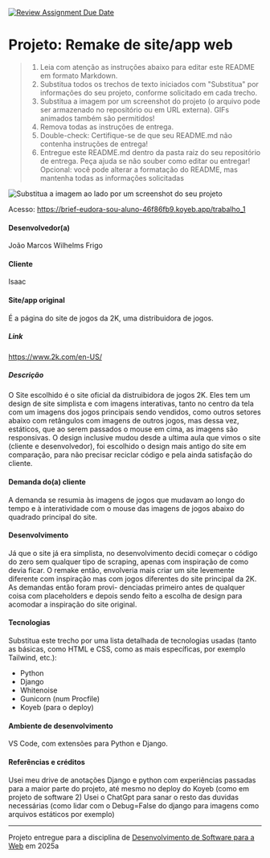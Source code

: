 [![Review Assignment Due Date](https://classroom.github.com/assets/deadline-readme-button-22041afd0340ce965d47ae6ef1cefeee28c7c493a6346c4f15d667ab976d596c.svg)](https://classroom.github.com/a/-0GsTofh)
# Projeto: Remake de site/app web

> 1. Leia com atenção as instruções abaixo para editar este README em formato Markdown.
> 2. Substitua todos os trechos de texto iniciados com "Substitua" por informações do seu projeto, conforme solicitado em cada trecho.
> 3. Substitua a imagem por um screenshot do projeto (o arquivo pode ser armazenado no repositório ou em URL externa). GIFs animados também são permitidos!
> 4. Remova todas as instruções de entrega.
> 5. Double-check: Certifique-se de que seu README.md não contenha instruções de entrega!
> 6. Entregue este README.md dentro da pasta raiz do seu repositório de entrega. Peça ajuda se não souber como editar ou entregar!
> Opcional: você pode alterar a formatação do README, mas mantenha todas as informações solicitadas

![Substitua a imagem ao lado por um screenshot do seu projeto](img/chops-ux-step-4.png "Screenshot do projeto. Imagem temporária extraída de https://mdswanson.com/static/chops-ux-step-4.png")


Acesso: https://brief-eudora-sou-aluno-46f86fb9.koyeb.app/trabalho_1

#### Desenvolvedor(a)
João Marcos Wilhelms Frigo

#### Cliente
Isaac

#### Site/app original
É a página do site de jogos da 2K, uma distribuidora de jogos.

##### Link
https://www.2k.com/en-US/

##### Descrição
O Site escolhido é o site oficial da distruibidora de jogos 2K. Eles tem um design de site simplista e com imagens interativas, tanto no centro da tela
com um imagens dos jogos principais sendo vendidos, como outros setores abaixo com retângulos com imagens de outros jogos, mas dessa vez, estáticos, que 
ao serem passados o mouse em cima, as imagens são responsivas. O design inclusive mudou desde a ultima aula que vimos o site (cliente e desenvolvedor),
foi escolhido o design mais antigo do site em comparação, para não precisar reciclar código e pela ainda satisfação do cliente.

#### Demanda do(a) cliente
A demanda se resumia às imagens de jogos que mudavam ao longo do tempo e à interatividade com o mouse das imagens de jogos abaixo do quadrado principal do site.

#### Desenvolvimento
Já que o site já era simplista, no desenvolvimento decidi começar o código do zero sem qualquer tipo de scraping, apenas com inspiração de como devia ficar. O 
remake então, envolveria mais criar um site levemente diferente com inspiração mas com jogos diferentes do site principal da 2K. As demandas então foram provi-
denciadas primeiro antes de qualquer coisa com placeholders e depois sendo feito a escolha de design para acomodar a inspiração do site original.


#### Tecnologias

Substitua este trecho por uma lista detalhada de tecnologias usadas (tanto as básicas, como HTML e CSS, como as mais específicas, por exemplo Tailwind, etc.):
- Python
- Django
- Whitenoise
- Gunicorn (num Procfile)
- Koyeb (para o deploy)

#### Ambiente de desenvolvimento

VS Code, com extensões para Python e Django.

#### Referências e créditos

Usei meu drive de anotações Django e python com experiências passadas para a maior parte do projeto, até mesmo no deploy do Koyeb (como em projeto de software 2)
Usei o ChatGpt para sanar o resto das duvidas necessárias (como lidar com o Debug=False do django para imagens como arquivos estáticos por exemplo)




---
Projeto entregue para a disciplina de [Desenvolvimento de Software para a Web](http://github.com/andreainfufsm/elc1090-2025a) em 2025a
